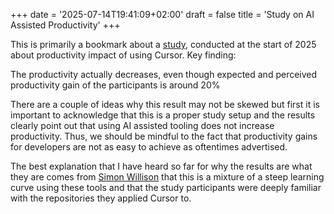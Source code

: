 +++
date = '2025-07-14T19:41:09+02:00'
draft = false
title = 'Study on AI Assisted Productivity'
+++

This is primarily a bookmark about a [study](https://metr.org/blog/2025-07-10-early-2025-ai-experienced-os-dev-study/), conducted at the start of 2025 about productivity impact of using Cursor. Key finding:

The productivity actually decreases, even though expected and perceived productivity gain of the participants is around 20%


There are a couple of ideas why this result may not be skewed but first it is important to acknowledge that this is a proper study setup and the results clearly point out that using AI assisted tooling does not increase productivity. Thus, we should be mindful to the fact that productivity gains for developers are not as easy to achieve as oftentimes advertised.

The best explanation that I have heard so far for why the results are what they are comes from [Simon Willison](https://simonwillison.net/2025/Jul/12/ai-open-source-productivity/) that this is a mixture of a steep learning curve using these tools and that the study participants were deeply familiar with the repositories they applied Cursor to.

